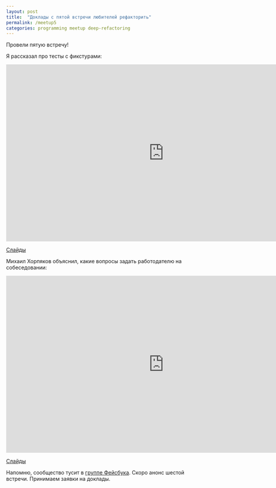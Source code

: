 ```yaml
---
layout: post
title:  "Доклады с пятой встречи любителей рефакторить"
permalink: /meetup5
categories: programming meetup deep-refactoring
---
```


Провели пятую встречу!

Я рассказал про тесты с фикстурами:

<iframe width="854" height="480" src="https://www.youtube.com/embed/UCVJS6kETk8"
frameborder="0" allowfullscreen></iframe>

[Слайды](http://www.slideshare.net/IvanGrishaev/ss-61568503)

Михаил Хорпяков объяснил, какие вопросы задать работодателю на собеседовании:

<iframe width="854" height="480" src="https://www.youtube.com/embed/DXtZqjGsDXQ"
frameborder="0" allowfullscreen></iframe>

[Слайды](http://www.slideshare.net/IvanGrishaev/10-61570408)

Напомню, сообщество тусит в [группе Фейсбука][facebook-group]. Скоро анонс
шестой встречи. Принимаем заявки на доклады.

[facebook-group]: https://www.facebook.com/groups/deeprefactoring/
